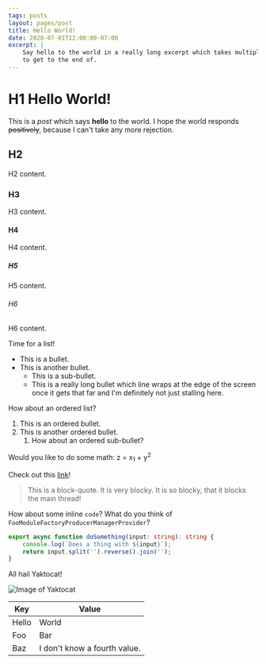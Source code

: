 ```yaml
---
tags: posts
layout: pages/post
title: Hello World!
date: 2020-07-01T12:00:00-07:00
excerpt: |
    Say hello to the world in a really long excerpt which takes multiple lines
    to get to the end of.
---
```


# H1 Hello World!

This is a *post* which says **hello** to the world. I hope the world responds
~~positively~~, because I can't take any more rejection.

## H2

H2 content.

### H3

H3 content.

#### H4

H4 content.

##### H5

H5 content.

###### H6

H6 content.

Time for a list!

* This is a bullet.
* This is another bullet.
    * This is a sub-bullet.
    * This is a really long bullet which line wraps at the edge of the screen
    once it gets that far and I'm definitely not just stalling here.

How about an ordered list?

1. This is an ordered bullet.
1. This is another ordered bullet.
    1. How about an ordered sub-bullet?

Would you like to do some math: z = x<sub>1</sub> + y<sup>2</sup>

Check out this [link](https://google.com/)!

> This is a block-quote. It is very blocky. It is so blocky, that it blocks the
> main thread!

How about some inline `code`? What do you think of
`FooModuleFactoryProducerManagerProvider`?

```typescript
export async function doSomething(input: string): string {
    console.log(`Does a thing with ${input}`);
    return input.split('').reverse().join('');
}
```

All hail Yaktocat!

![Image of Yaktocat](https://octodex.github.com/images/yaktocat.png)

| Key   | Value                        |
| ----- | ---------------------------- |
| Hello | World                        |
| Foo   | Bar                          |
| Baz   | I don't know a fourth value. |
